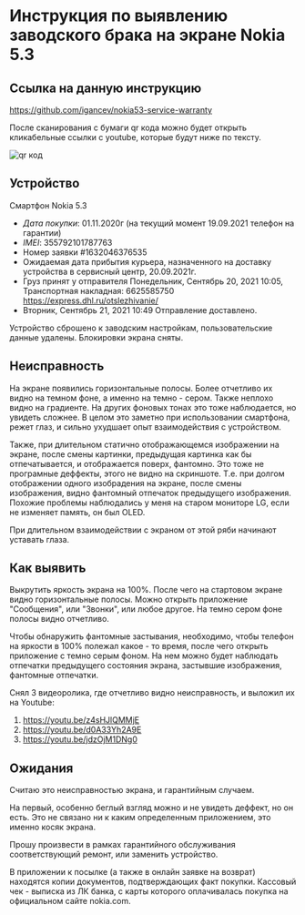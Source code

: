# Инструкция по выявлению заводского брака на экране Nokia 5.3 

## Ссылка на данную инструкцию

https://github.com/igancev/nokia53-service-warranty

После сканирования с бумаги qr кода можно будет открыть кликабельные ссылки с youtube, которые будут ниже по тексту.

![qr код](http://qrcoder.ru/code/?https%3A%2F%2Fgithub.com%2Figancev%2Fnokia53-service-warranty&4&0)

## Устройство

Смартфон Nokia 5.3

- *Дата покупки*: 01.11.2020г (на текущий момент 19.09.2021 телефон на гарантии)
- *IMEI*: 355792101787763
- Номер заявки #1632046376535
- Ожидаемая дата прибытия курьера, назначенного на доставку устройства в сервисный центр, 20.09.2021г.
- Груз принят у отправителя Понедельник, Сентябрь 20, 2021 10:05, Транспортная накладная: 6625585750 https://express.dhl.ru/otslezhivanie/
- Вторник, Сентябрь 21, 2021 10:49 Отправление доставлено.

Устройство сброшено к заводским настройкам, пользовательские данные удалены. Блокировки экрана сняты.

## Неисправность

На экране появились горизонтальные полосы. Более отчетливо их видно на темном фоне, а именно на темно - сером. Также неплохо видно на градиенте. На других фоновых тонах это тоже наблюдается, но увидеть сложнее. В целом это заметно при использовании смартфона, режет глаз, и сильно ухудшает опыт взаимодействия с устройством. 

Также, при длительном статично отображающемся изображении на экране, после смены картинки, предыдущая картинка как бы отпечатывается, и отображается поверх, фантомно. Это тоже не програмные деффекты, этого не видно на скриншоте. Т.е. при долгом отображении одного изобрадения на экране, после смены изображения, видно фантомный отпечаток предыдущего изображения. Похожие проблемы наблюдались у меня на старом мониторе LG, если не изменяет память, он был OLED.

При длительном взаимодействии с экраном от этой ряби начинают уставать глаза.

## Как выявить

Выкрутить яркость экрана на 100%. После чего на стартовом экране видно горизонтальные полосы. Можно открыть приложение "Сообщения", или "Звонки", или любое другое. На темно сером фоне полосы видно отчетливо.

Чтобы обнаружить фантомные застывания, необходимо, чтобы телефон на яркости в 100% полежал какое - то время, после чего открыть приложение с темно серым фоном. На нем можно будет наблюдать отпечатки предыдущего состояния экрана, застывшие изображения, фантомные отпечатки.

Снял 3 видеоролика, где отчетливо видно неисправность, и выложил их на Youtube:

1) https://youtu.be/z4sHJlQMMjE
2) https://youtu.be/d0A33Yh2A9E
3) https://youtu.be/jdzOjM1DNg0

## Ожидания

Считаю это неисправностью экрана, и гарантийным случаем.

На первый, особенно беглый взгляд можно и не увидеть деффект, но он есть. Это не связано ни к каким определенным приложением, это именно косяк экрана.

Прошу произвести в рамках гарантийного обслуживания соответствующий ремонт, или заменить устройство.

В приложении к посылке (а также в онлайн заявке на возврат) находятся копии документов, подтверждающих факт покупки. Кассовый чек - выписка из ЛК банка, с карты которого оплачивалась покупка на официальном сайте nokia.com.
